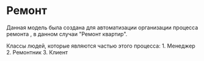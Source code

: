 # Ремонт
Данная модель была создана для автоматизации организации процесса ремонта , в данном случаи "Ремонт квартир".

Классы людей, которые являются частью этого процесса:
      1. Менеджер 
      2. Ремонтник
      3. Клиент

